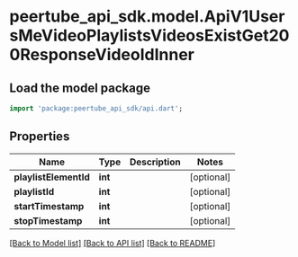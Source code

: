 # peertube_api_sdk.model.ApiV1UsersMeVideoPlaylistsVideosExistGet200ResponseVideoIdInner

## Load the model package
```dart
import 'package:peertube_api_sdk/api.dart';
```

## Properties
Name | Type | Description | Notes
------------ | ------------- | ------------- | -------------
**playlistElementId** | **int** |  | [optional] 
**playlistId** | **int** |  | [optional] 
**startTimestamp** | **int** |  | [optional] 
**stopTimestamp** | **int** |  | [optional] 

[[Back to Model list]](../README.md#documentation-for-models) [[Back to API list]](../README.md#documentation-for-api-endpoints) [[Back to README]](../README.md)


